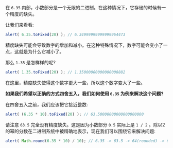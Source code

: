 在 `6.35` 内部，小数部分是一个无限的二进制。在这种情况下，它存储的时候有一个精度的缺失。

让我们来看看:

```js run
alert( 6.35.toFixed(20) ); // 6.34999999999999964473
```

精度缺失可能会导致数字的增加和减小。在这种特殊情况下，数字可能会变小了一点，这就是为什么它减小了。

那么 `1.35` 是怎样样的呢?

```js run
alert( 1.35.toFixed(20) ); // 1.35000000000000008882
```

在这里，精度缺失使得这个数字更大一些，所以这个数字变大了一些。

**如果我们希望以正确的方式四舍五入，我们如何使用 `6.35` 为例来解决这个问题?**

在四舍五入之前，我们应该把它接近整数:

```js run
alert( (6.35 * 10).toFixed(20) ); // 63.50000000000000000000
```

请注意 `63.5` 完全没有精度缺失。这是因为小数部分 `0.5` 实际上是 `1 / 2` 。除以2的幂的分数在二进制系统中被精确地表示，现在我们可以围绕它来解决问题:


```js run
alert( Math.round(6.35 * 10) / 10); // 6.35 -> 63.5 -> 64(rounded) -> 6.4
```

